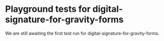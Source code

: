 # Playground tests for digital-signature-for-gravity-forms
We are still awaiting the first test run for digital-signature-for-gravity-forms.
